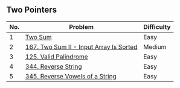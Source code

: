 ## Two Pointers

| No.  | Problem                                                                       | Difficulty |
|----|---------------------------------------------------------------------------------|------------|
| 1  | [Two Sum](https://leetcode.com/problems/two-sum/description/)                   | Easy       |
| 2  | [167. Two Sum II - Input Array Is Sorted](https://leetcode.com/problems/two-sum-ii-input-array-is-sorted/description/)                                     | Medium     |
| 3  | [125. Valid Palindrome](https://leetcode.com/problems/valid-palindrome/description/)                                     | Easy     |
| 4  | [344. Reverse String](https://leetcode.com/problems/reverse-string/description/)                                     | Easy     |
| 5  | [345. Reverse Vowels of a String](https://leetcode.com/problems/reverse-vowels-of-a-string/description/)                                     | Easy     |

